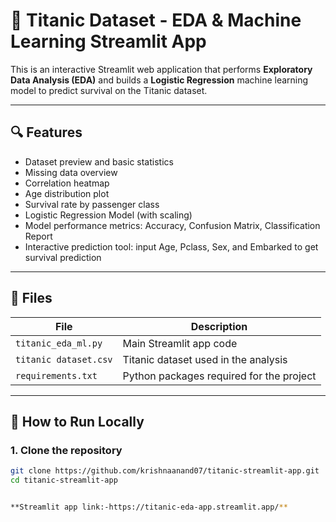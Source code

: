 # 🚢 Titanic Dataset - EDA & Machine Learning Streamlit App

This is an interactive Streamlit web application that performs **Exploratory Data Analysis (EDA)** and builds a **Logistic Regression** machine learning model to predict survival on the Titanic dataset.

---

## 🔍 Features

- Dataset preview and basic statistics
- Missing data overview
- Correlation heatmap
- Age distribution plot
- Survival rate by passenger class
- Logistic Regression Model (with scaling)
- Model performance metrics: Accuracy, Confusion Matrix, Classification Report
- Interactive prediction tool: input Age, Pclass, Sex, and Embarked to get survival prediction

---

## 📂 Files

| File                  | Description                               |
|-----------------------|-------------------------------------------|
| `titanic_eda_ml.py`   | Main Streamlit app code                   |
| `titanic dataset.csv` | Titanic dataset used in the analysis      |
| `requirements.txt`    | Python packages required for the project  |

---

## 🚀 How to Run Locally

### 1. Clone the repository
```bash
git clone https://github.com/krishnaanand07/titanic-streamlit-app.git
cd titanic-streamlit-app


**Streamlit app link:-https://titanic-eda-app.streamlit.app/**
